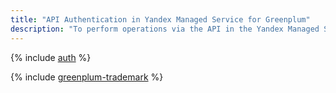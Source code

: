```yaml
---
title: "API Authentication in Yandex Managed Service for Greenplum"
description: "To perform operations via the API in the Yandex Managed Service for Greenplum, you need to get an IAM token for a service, federated or Yandex account."
---
```


{% include [auth](../../_includes/authentication.md) %}

{% include [greenplum-trademark](../../_includes/mdb/mgp/trademark.md) %}